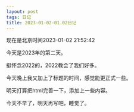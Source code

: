 ```yaml
---
layout: post
tags: 日记
title: 2023-01-02-01.02日记
---
```

现在是北京时间2023-01-02 21:52:42

今天是2023年的第二天。

挺怀念2022的，2022教会了我们好多。

今天晚上我又加上了标题的时间，感觉能更正式一些。

明天打算把html完善一下，添加上一些内容。

今天不早了，明天再写吧，睡觉了。